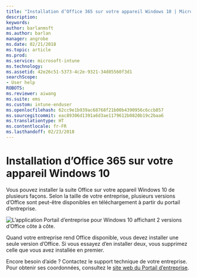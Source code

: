 ```yaml
---
title: "Installation d’Office 365 sur votre appareil Windows 10 | Microsoft Docs"
description: 
keywords: 
author: barlanmsft
ms.author: barlan
manager: angrobe
ms.date: 02/21/2018
ms.topic: article
ms.prod: 
ms.service: microsoft-intune
ms.technology: 
ms.assetid: 42e26c51-5373-4c2e-9321-34d85560f3d1
searchScope:
- User help
ROBOTS: 
ms.reviewer: aiwang
ms.suite: ems
ms.custom: intune-enduser
ms.openlocfilehash: 62cc9e1b939ac68768f21b00b4390956c6ccb857
ms.sourcegitcommit: eac89306d1391a6d3ae1179612b0820b19c2baa6
ms.translationtype: HT
ms.contentlocale: fr-FR
ms.lasthandoff: 02/23/2018
---
```

# <a name="installing-office-365-on-your-windows-10-device"></a>Installation d’Office 365 sur votre appareil Windows 10

Vous pouvez installer la suite Office sur votre appareil Windows 10 de plusieurs façons. Selon la taille de votre entreprise, plusieurs versions d’Office sont peut-être disponibles en téléchargement à partir du portail d’entreprise.

![L’application Portail d’entreprise pour Windows 10 affichant 2 versions d’Office côte à côte.](./media/multiple-office-installs-cp-win10.png)

Quand votre entreprise rend Office disponible, vous devez installer une seule version d’Office. Si vous essayez d’en installer deux, vous supprimez celle que vous avez installée en premier.

Encore besoin d’aide ? Contactez le support technique de votre entreprise. Pour obtenir ses coordonnées, consultez le [site web du Portail d’entreprise](https://portal.manage.microsoft.com#HelpDeskDialog).

